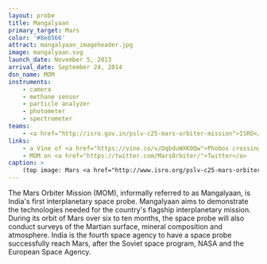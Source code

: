 ```yaml
---
layout: probe
title: Mangalyaan
primary_target: Mars
color: '#8e8566'
attract: mangalyaan_imageheader.jpg
image: mangalyaan.svg
launch_date: November 5, 2013
arrival_date: September 24, 2014
dsn_name: MOM
instruments:
    - camera
    - methane sensor
    - particle analyzer
    - photometer
    - spectrometer
teams:
    - <a href="http://isro.gov.in/pslv-c25-mars-orbiter-mission">ISRO</a>
links:
    - a Vine of <a href="https://vine.co/v/OqbduWXK0Qw">Phobos crossing Mars</a> shot by MOM
    - MOM on <a href="https://twitter.com/MarsOrbiter/">Twitter</a>
caption: >
    (top image: Mars <a href="http://www.isro.org/pslv-c25-mars-orbiter-mission/images-mom">captured by MOM<a>, ISRO)
---
```

The Mars Orbiter Mission (MOM), informally referred to as Mangalyaan, is India's first interplanetary space probe. Mangalyaan aims to demonstrate the technologies needed for the country's flagship interplanetary mission. During its orbit of Mars over six to ten months, the space probe will also conduct surveys of the Martian surface, mineral composition and atmosphere. India is the fourth space agency to have a space probe successfully reach Mars, after the Soviet space program, NASA and the European Space Agency.

